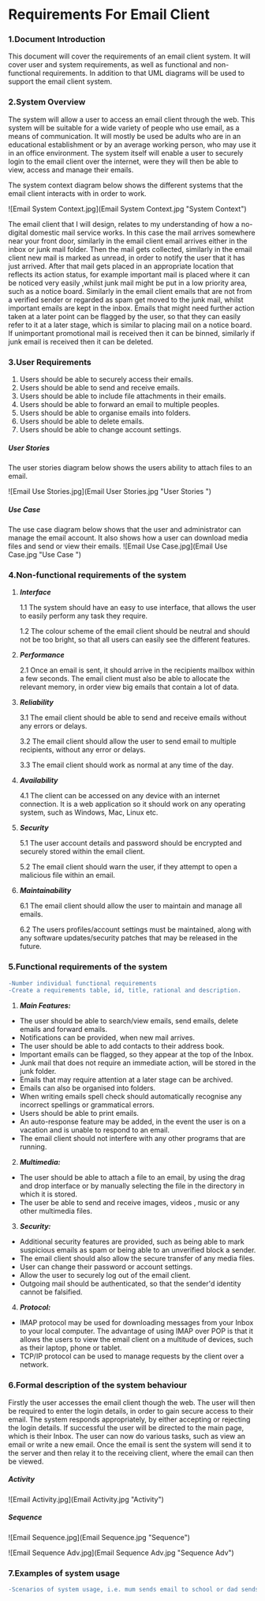 # Requirements For Email Client

### 1.Document Introduction  
This document will cover the requirements of an email client system. It will cover user and system requirements, as well as functional and non-functional requirements. In addition to that UML diagrams will be used to support the email client system. 


### 2.System	Overview
The system will allow a user to access an email client through the web. This system will be suitable for a wide variety of people who use email, as a means of communication. It will mostly be used be adults who are in an educational establishment or by an average working person, who may use it in an office environment. The system itself will enable a user to securely login to the email client over the internet, were they will then be able to view, access and manage their emails. 

The system context diagram below shows the different systems that the email client interacts with in order to work. 
 
 ![Email System Context.jpg](Email System Context.jpg "System Context")
 

The email client that I will design, relates to my understanding of how a no-digital domestic mail service works. In this case the mail arrives somewhere near your front door, similarly in the email client email arrives either in the inbox or junk mail folder. Then the mail gets collected, similarly in the email client new mail is marked as unread, in order to notify the user that it has just arrived. After that mail gets placed in an appropriate location that reflects its action status, for example important mail is placed where it can be noticed very easily ,whilst junk mail might be put in a low priority area, such as a notice board. Similarly in the email client emails that are not from a verified sender or regarded as spam get moved to the junk mail, whilst important emails are kept in the inbox. Emails that might need further action taken at a later point can be flagged by the user, so that they can easily refer to it at a  later stage, which is similar to placing mail on a notice board. If unimportant promotional mail is received then it can be binned, similarly if junk email is received then it can be deleted.          


### 3.User Requirements

1. Users should be able to securely access their emails. 
2. Users should be able to send and receive emails.
3. Users should be able to include file attachments in their emails. 
4. Users should be able to forward an email to multiple peoples. 
5. Users should be able to organise emails into folders. 
6. Users should be able to delete emails.
7. Users should be able to change account settings. 

##### User Stories
The user stories diagram below shows the users ability to attach files to an email.

 ![Email Use Stories.jpg](Email User Stories.jpg "User Stories ")


##### Use Case
The use case diagram below shows that the user and administrator can manage the email account. It also shows how a user can download media files and send or view their emails. 
 ![Email Use Case.jpg](Email Use Case.jpg "Use Case ")



### 4.Non-functional	requirements of	the	system

  
1. **_Interface_** 

    1.1 The system should have an easy to use interface, that allows the user to easily perform any task they require.
   
    1.2 The colour scheme of the email client should be neutral and should not be too  bright, so that all users can easily see the different features. 
    
2. **_Performance_** 
    
    2.1 Once an email is sent, it should arrive in the recipients mailbox within a few seconds. The email client must also be able to allocate the relevant memory, in order view big emails that contain a lot of data.
    
3.  **_Reliability_** 
    
    3.1 The email client should be able to send and receive emails without any errors or delays.
    
    3.2 The email client should allow the user to send email to multiple recipients, without any error or delays. 
    
    3.3 The email client should work as normal at any time of the day. 
    
4.  **_Availability_**
    
    4.1 The client can be accessed on any device with an internet connection. It is a web application so it should work on any operating system, such as Windows, Mac, Linux etc. 
    
5.  **_Security_**
    
    5.1 The user account details and password should be encrypted and securely stored within the email client.
    
    5.2 The email client should warn the user, if they attempt to open a malicious file within an email.  
    
    
6.  **_Maintainability_**
   
     6.1 The email client should allow the user to maintain and manage all emails.
     
     6.2 The users profiles/account settings must be maintained, along with any software updates/security patches that may be released in the future. 


 


### 5.Functional requirements of	the	system

```diff
-Number individual functional requirements
-Create a requirements table, id, title, rational and description. 
```

1. **_Main Features:_**
  * The user should be able to search/view emails, send emails, delete emails and forward emails.
  * Notifications can be provided, when new mail arrives. 
  * The user should be able to add contacts to their address book. 
  * Important emails can be flagged, so they appear at the top of the Inbox.
  * Junk mail that does not require an immediate action, will be stored in the junk folder.
  * Emails that may require attention at a later stage can be archived.
  * Emails can also be organised into folders.
  * When writing emails spell check should automatically recognise any incorrect spellings or grammatical errors. 
  * Users should be able to print emails.
  * An auto-response feature may be added, in the event the user is on a vacation and is unable to respond to an email. 
  * The email client should not interfere with any other programs that are running.    


2. **_Multimedia:_**
  * The user should be able to attach a file to an email, by using the drag and drop interface or by manually selecting the file in the directory in which it is stored. 
  * The user be able to send and receive images, videos , music or any other multimedia files.  


3. **_Security:_**
  * Additional security features are provided, such as being able to mark suspicious emails as spam or being able to an unverified block a sender. 
  * The email client should also allow the secure transfer of any media files.
  * User can change their password or account settings.
  * Allow the user to securely log out of the email client.
  * Outgoing mail should be authenticated, so that the sender'd identity cannot be falsified. 


4. **_Protocol:_**
  * IMAP protocol may be used for downloading messages from your Inbox to your local computer. The advantage of using IMAP over POP is that it allows the users to view the email client on a multitude of devices, such as their laptop, phone or tablet. 
  * TCP/IP protocol can be used to manage requests by the client over a network. 





### 6.Formal	description	of the system behaviour


Firstly the user accesses the email client though the web. The user will then be required to enter  the login details, in order to gain secure access to their email. The system responds appropriately, by either accepting or rejecting the login details. If successful the user will be directed to the main page, which is their Inbox. The user can now do various tasks, such as view an email or write a new email. Once the email is sent the system will send it to the server and then relay it to the receiving client, where the email can then be viewed.    


##### Activity 
 
 ![Email Activity.jpg](Email Activity.jpg "Activity")
 
 
##### Sequence  
 
![Email Sequence.jpg](Email Sequence.jpg "Sequence")

![Email Sequence Adv.jpg](Email Sequence Adv.jpg "Sequence Adv")



### 7.Examples of system	usage

```diff
-Scenarios of system usage, i.e. mum sends email to school or dad sends email to place of work. 
```